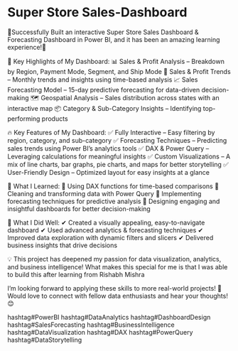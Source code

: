 # Super Store Sales-Dashboard
🚀Successfully Built an interactive Super Store Sales Dashboard & Forecasting Dashboard in Power BI, and it has been an amazing learning experience!🚀

🔹 Key Highlights of My Dashboard:
📊 Sales & Profit Analysis – Breakdown by Region, Payment Mode, Segment, and Ship Mode
📅 Sales & Profit Trends – Monthly trends and insights using time-based analysis
📈 Sales Forecasting Model – 15-day predictive forecasting for data-driven decision-making
🗺️ Geospatial Analysis – Sales distribution across states with an interactive map
📦 Category & Sub-Category Insights – Identifying top-performing products

🔥 Key Features of My Dashboard:
✅ Fully Interactive – Easy filtering by region, category, and sub-category
✅ Forecasting Techniques – Predicting sales trends using Power BI’s analytics tools
✅ DAX & Power Query – Leveraging calculations for meaningful insights
✅ Custom Visualizations – A mix of line charts, bar graphs, pie charts, and maps for better storytelling
✅ User-Friendly Design – Optimized layout for easy insights at a glance

🎯 What I Learned:
🔹 Using DAX functions for time-based comparisons
🔹 Cleaning and transforming data with Power Query
🔹 Implementing forecasting techniques for predictive analysis
🔹 Designing engaging and insightful dashboards for better decision-making

🌟 What I Did Well:
✔ Created a visually appealing, easy-to-navigate dashboard
✔ Used advanced analytics & forecasting techniques
✔ Improved data exploration with dynamic filters and slicers
✔ Delivered business insights that drive decisions

💡 This project has deepened my passion for data visualization, analytics, and business intelligence! What makes this special for me is that I was able to build this after learning from Rishabh Mishra

I’m looking forward to applying these skills to more real-world projects! 🚀
Would love to connect with fellow data enthusiasts and hear your thoughts! 😊

hashtag#PowerBI hashtag#DataAnalytics hashtag#DashboardDesign hashtag#SalesForecasting hashtag#BusinessIntelligence hashtag#DataVisualization hashtag#DAX hashtag#PowerQuery hashtag#DataStorytelling


